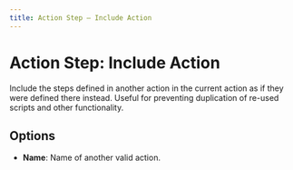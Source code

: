 ```yaml
---
title: Action Step – Include Action
---
```

# Action Step: Include Action

Include the steps defined in another action in the current action as if they were defined there instead. Useful for preventing duplication of re-used scripts and other functionality.

## Options

- **Name**: Name of another valid action.
